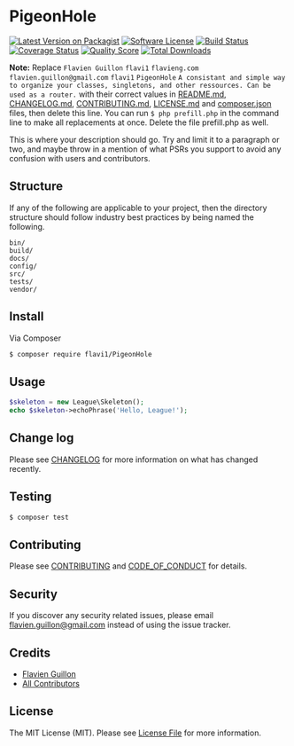 # PigeonHole

[![Latest Version on Packagist][ico-version]][link-packagist]
[![Software License][ico-license]](LICENSE.md)
[![Build Status][ico-travis]][link-travis]
[![Coverage Status][ico-scrutinizer]][link-scrutinizer]
[![Quality Score][ico-code-quality]][link-code-quality]
[![Total Downloads][ico-downloads]][link-downloads]

**Note:** Replace ```Flavien Guillon``` ```flavi1``` ```flavieng.com``` ```flavien.guillon@gmail.com``` ```flavi1``` ```PigeonHole``` ```A consistant and simple way to organize your classes, singletons, and other ressources. Can be used as a router.``` with their correct values in [README.md](README.md), [CHANGELOG.md](CHANGELOG.md), [CONTRIBUTING.md](CONTRIBUTING.md), [LICENSE.md](LICENSE.md) and [composer.json](composer.json) files, then delete this line. You can run `$ php prefill.php` in the command line to make all replacements at once. Delete the file prefill.php as well.

This is where your description should go. Try and limit it to a paragraph or two, and maybe throw in a mention of what
PSRs you support to avoid any confusion with users and contributors.

## Structure

If any of the following are applicable to your project, then the directory structure should follow industry best practices by being named the following.

```
bin/        
build/
docs/
config/
src/
tests/
vendor/
```


## Install

Via Composer

``` bash
$ composer require flavi1/PigeonHole
```

## Usage

``` php
$skeleton = new League\Skeleton();
echo $skeleton->echoPhrase('Hello, League!');
```

## Change log

Please see [CHANGELOG](CHANGELOG.md) for more information on what has changed recently.

## Testing

``` bash
$ composer test
```

## Contributing

Please see [CONTRIBUTING](CONTRIBUTING.md) and [CODE_OF_CONDUCT](CODE_OF_CONDUCT.md) for details.

## Security

If you discover any security related issues, please email flavien.guillon@gmail.com instead of using the issue tracker.

## Credits

- [Flavien Guillon][link-author]
- [All Contributors][link-contributors]

## License

The MIT License (MIT). Please see [License File](LICENSE.md) for more information.

[ico-version]: https://img.shields.io/packagist/v/flavi1/PigeonHole.svg?style=flat-square
[ico-license]: https://img.shields.io/badge/license-MIT-brightgreen.svg?style=flat-square
[ico-travis]: https://img.shields.io/travis/flavi1/PigeonHole/master.svg?style=flat-square
[ico-scrutinizer]: https://img.shields.io/scrutinizer/coverage/g/flavi1/PigeonHole.svg?style=flat-square
[ico-code-quality]: https://img.shields.io/scrutinizer/g/flavi1/PigeonHole.svg?style=flat-square
[ico-downloads]: https://img.shields.io/packagist/dt/flavi1/PigeonHole.svg?style=flat-square

[link-packagist]: https://packagist.org/packages/flavi1/PigeonHole
[link-travis]: https://travis-ci.org/flavi1/PigeonHole
[link-scrutinizer]: https://scrutinizer-ci.com/g/flavi1/PigeonHole/code-structure
[link-code-quality]: https://scrutinizer-ci.com/g/flavi1/PigeonHole
[link-downloads]: https://packagist.org/packages/flavi1/PigeonHole
[link-author]: https://github.com/flavi1
[link-contributors]: ../../contributors
